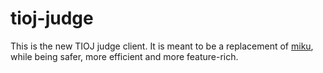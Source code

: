 # tioj-judge

This is the new TIOJ judge client. It is meant to be a replacement of [miku](https://github.com/TIOJ-INFOR-Online-Judge/miku), while being safer, more efficient and more feature-rich.
